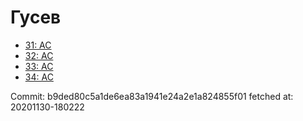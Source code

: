 # Гусев
- [31: AC](31.md)
- [32: AC](32.md)
- [33: AC](33.md)
- [34: AC](34.md)

Commit: b9ded80c5a1de6ea83a1941e24a2e1a824855f01
 fetched at: 20201130-180222
